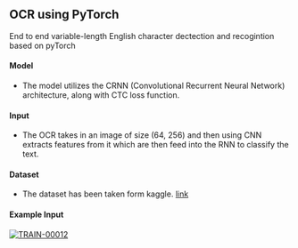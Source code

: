 ## OCR using PyTorch

End to end variable-length English character dectection and recogintion based on pyTorch 

#### Model
* The model utilizes the CRNN (Convolutional Recurrent Neural Network) architecture, along with CTC loss function. 

#### Input
* The OCR takes in an image of size (64, 256) and then using CNN extracts features from it which are then feed into the RNN to classify the text.

#### Dataset
* The dataset has been taken form kaggle. [link](https://www.kaggle.com/datasets/landlord/handwriting-recognition)

#### Example Input

<a href="https://imgbb.com/"><img src="https://i.ibb.co/J7nsM6x/TRAIN-00012.jpg" alt="TRAIN-00012" border="0"></a>
